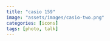 ```yaml
---
title: "casio 159"
image: "assets/images/casio-two.png"
categories: [icons]
tags: [photo, talk]
---
```

